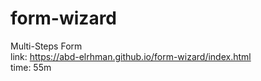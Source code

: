 # form-wizard
Multi-Steps Form <br/>
link: https://abd-elrhman.github.io/form-wizard/index.html <br/>
time: 55m
